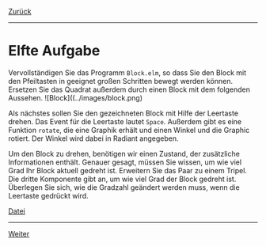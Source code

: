 [Zurück](ComplexState.md)

---

# Elfte Aufgabe

Vervollständigen Sie das Programm `Block.elm`, so dass Sie den Block mit den Pfeiltasten in geeignet großen Schritten bewegt werden können.
Ersetzen Sie das Quadrat außerdem durch einen Block mit dem folgenden Aussehen.
![Block]((../images/block.png)

Als nächstes sollen Sie den gezeichneten Block mit Hilfe der Leertaste drehen.
Das Event für die Leertaste lautet `Space`.
Außerdem gibt es eine Funktion `rotate`, die eine Graphik erhält und einen Winkel und die Graphic rotiert.
Der Winkel wird dabei in Radiant angegeben.

Um den Block zu drehen, benötigen wir einen Zustand, der zusätzliche Informationen enthält.
Genauer gesagt, müssen Sie wissen, um wie viel Grad Ihr Block aktuell gedreht ist.
Erweitern Sie das Paar zu einem Tripel.
Die dritte Komponente gibt an, um wie viel Grad der Block gedreht ist.
Überlegen Sie sich, wie die Gradzahl geändert werden muss, wenn die Leertaste gedrückt wird.

[Datei](https://raw.githubusercontent.com/jan-christiansen/Elm-Kurs/master/src/task11/Tetris.elm)

---

[Weiter](Tetris.md)
